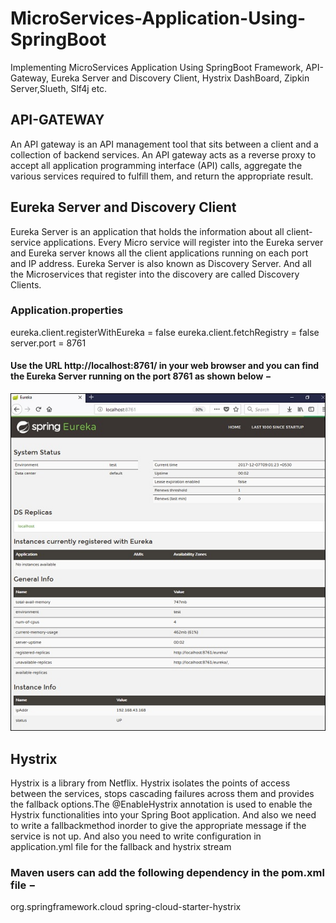# MicroServices-Application-Using-SpringBoot
Implementing MicroServices Application Using SpringBoot Framework, API-Gateway, Eureka Server and Discovery Client, Hystrix DashBoard, Zipkin Server,Slueth, Slf4j etc.

## API-GATEWAY
An API gateway is an API management tool that sits between a client and a collection of backend services. An API gateway acts as a reverse proxy to accept all application programming interface (API) calls, aggregate the various services required to fulfill them, and return the appropriate result.

## Eureka Server and Discovery Client
Eureka Server is an application that holds the information about all client-service applications. Every Micro service will register into the Eureka server and Eureka server knows all the client applications running on each port and IP address. Eureka Server is also known as Discovery Server. And all the Microservices that register into the discovery are called Discovery Clients.
### Application.properties

eureka.client.registerWithEureka = false
eureka.client.fetchRegistry = false
server.port = 8761

#### Use the URL http://localhost:8761/ in your web browser and you can find the Eureka Server running on the port 8761 as shown below −
![Eureka Server](https://github.com/thoomyashwanthreddy/MicroServices-Application-Using-SpringBoot/blob/main/Images/eureka_server_running_on_port_8761.jpg)

## Hystrix
Hystrix is a library from Netflix. Hystrix isolates the points of access between the services, stops cascading failures across them and provides the fallback options.The @EnableHystrix annotation is used to enable the Hystrix functionalities into your Spring Boot application. And also we need to write a fallbackmethod inorder to give the appropriate message if the service is not up. And also you need to write configuration in application.yml file for the fallback and hystrix stream
### Maven users can add the following dependency in the pom.xml file −
<dependency>
   <groupId>org.springframework.cloud</groupId>
   <artifactId>spring-cloud-starter-hystrix</artifactId>
</dependency>


